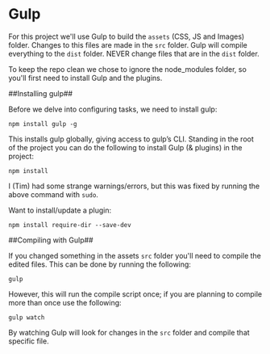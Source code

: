 Gulp
==

For this project we'll use Gulp to build the `assets` (CSS, JS and Images) folder. Changes to this files are made in the `src` folder. Gulp will compile everything to the `dist` folder. NEVER change files that are in the `dist` folder.

To keep the repo clean we chose to ignore the node_modules folder, so you'll first need to install Gulp and the plugins.

##Installing gulp##

Before we delve into configuring tasks, we need to install gulp:

    npm install gulp -g

This installs gulp globally, giving access to gulp’s CLI. Standing in the root of the project you can do the following to install Gulp (& plugins) in the project:

    npm install

I (Tim) had some strange warnings/errors, but this was fixed by running the above command with `sudo`.

Want to install/update a plugin:

    npm install require-dir --save-dev

##Compiling with Gulp##

If you changed something in the assets `src` folder you'll need to compile the edited files. This can be done by running the following:

    gulp

However, this will run the compile script once; if you are planning to compile more than once use the following:

    gulp watch

By watching Gulp will look for changes in the `src` folder and compile that specific file.